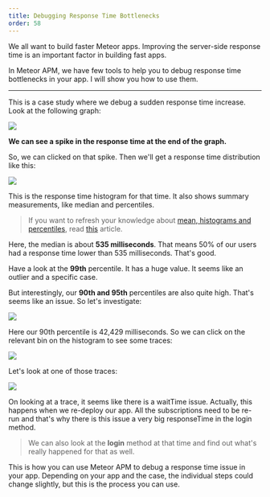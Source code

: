 ```yaml
---
title: Debugging Response Time Bottlenecks
order: 58
---
```


We all want to build faster Meteor apps. Improving the server-side response time is an important factor in building fast apps.

In Meteor APM, we have few tools to help you to debug response time bottlenecks in your app. I will show you how to use them.

<hr />

This is a case study where we debug a sudden response time increase. Look at the following graph:

![](https://cldup.com/20W5RBM_2y.png)

**We can see a spike in the response time at the end of the graph.**

So, we can clicked on that spike. Then we'll get a response time distribution like this:

![](https://cldup.com/YwbuYeoXxu.png)

This is the response time histogram for that time. It also shows summary measurements, like median and percentiles.

> If you want to refresh your knowledge about [mean, histograms and percentiles](/blog/other/mean-histogram-and-percentiles), read [this](/blog/other/mean-histogram-and-percentiles) article.

Here, the median is about **535 milliseconds**. That means 50% of our users had a response time lower than 535 milliseconds. That's good.

Have a look at the **99th** percentile. It has a huge value. It seems like an outlier and a specific case.

But interestingly, our **90th and 95th** percentiles are also quite high. That's seems like an issue. So let's investigate:

![](https://cldup.com/vnYR-SY0i7.png)

Here our 90th percentile is 42,429 milliseconds. So we can click on the relevant bin on the histogram to see some traces:

![](https://cldup.com/Gl34F-06Dt.gif)

Let's look at one of those traces:

![](https://cldup.com/h0tS7GChZb.png)

On looking at a trace, it seems like there is a waitTime issue. Actually, this happens when we re-deploy our app. All the subscriptions need to be re-run and that's why there is this issue a very big responseTime in the login method.

> We can also look at the **login** method at that time and find out what's really happened for that as well.


This is how you can use Meteor APM to debug a response time issue in your app. Depending on your app and the case, the individual steps could change slightly, but this is the process you can use.
